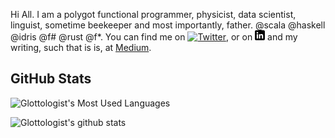 

Hi All.  I am a polygot functional programmer, physicist, data scientist, linguist, sometime beekeeper and most importantly, father. @scala @haskell @idris @f# @rust @f*.
You can find me on [![Twitter][1.2]][1], or on [![LinkedIn][3.2]][3] and my writing, such that is is, at [Medium](https://medium.com/@glottologist).

## GitHub Stats

![Glottologist's Most Used Languages](https://github-readme-stats.vercel.app/api/top-langs/?username=glottologist&count_private=true&layout=compact&langs_count=10&hide=html,css,javascript,dockerfile&theme=onedark)


![Glottologist's github stats](https://github-readme-stats.vercel.app/api?username=glottologist&show_icons=true&theme=onedark)


[1.2]: http://i.imgur.com/wWzX9uB.png (twitter icon)
[2.2]: http://i.imgur.com/9I6NRUm.png (github icon)
[3.2]: https://github.com/glottologist/glottologist/blob/main/linkedin-3-16.png (linkedin icon)

<!-- links to your social media accounts -->

[1]: https://twitter.com/theglottologist
[2]: https://github.com/Glottologist
[3]: https://www.linkedin.com/in/jasonridgwaytaylor/
[4]: https://medium.com/@glottologist



<!-- Resources -->
<!-- Icons: https://simpleicons.org/ -->
<!-- GitHub Stats: https://github.com/anuraghazra/github-readme-stats -->
<!-- Emojis: https://emojipedia.org/emoji/ -->
<!-- HTML Emojis: https://www.fileformat.info/index.htm -->
<!-- Shields: https://shields.io/ -->
